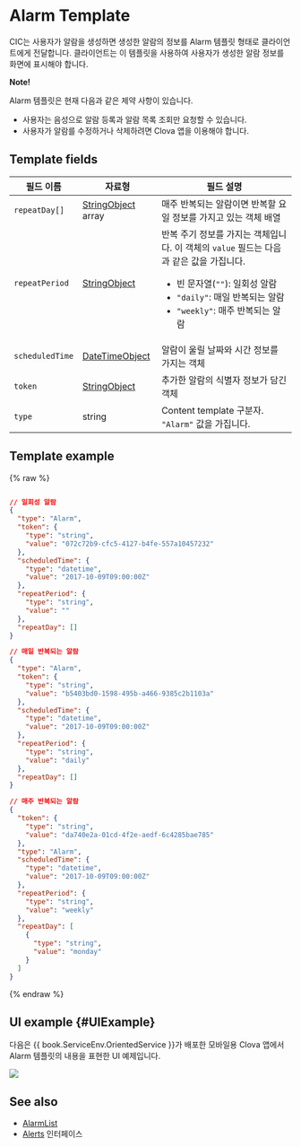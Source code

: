 # Alarm Template
CIC는 사용자가 알람을 생성하면 생성한 알람의 정보를 Alarm 템플릿 형태로 클라이언트에게 전달합니다. 클라이언트는 이 템플릿을 사용하여 사용자가 생성한 알람 정보를 화면에 표시해야 합니다.

<div class="note">
<p><strong>Note!</strong></p>
<p>Alarm 템플릿은 현재 다음과 같은 제약 사항이 있습니다.</p>
<ul>
  <li>사용자는 음성으로 알람 등록과 알람 목록 조회만 요청할 수 있습니다.</li>
  <li>사용자가 알람를 수정하거나 삭제하려면 Clova 앱을 이용해야 합니다.</li>
</ul>
</div>

## Template fields

| 필드 이름       | 자료형    | 필드 설명                     |
|---------------|---------|-----------------------------|
| `repeatDay[]`     | [StringObject](/CIC/References/ContentTemplates/Shared_Objects.md#StringObject) array | 매주 반복되는 알람이면 반복할 요일 정보를 가지고 있는 객체 배열     |
| `repeatPeriod`  | [StringObject](/CIC/References/ContentTemplates/Shared_Objects.md#StringObject)     | 반복 주기 정보를 가지는 객체입니다. 이 객체의 `value` 필드는 다음과 같은 값을 가집니다. <ul><li>빈 문자열(<code>""</code>): 일회성 알람 </li><li><code>"daily"</code>: 매일 반복되는 알람</li><li><code>"weekly"</code>: 매주 반복되는 알람</li></ul> |
| `scheduledTime` | [DateTimeObject](/CIC/References/ContentTemplates/Shared_Objects.md#DateTimeObject) | 알람이 울릴 날짜와 시간 정보를 가지는 객체                         |
| `token`         | [StringObject](/CIC/References/ContentTemplates/Shared_Objects.md#StringObject)     | 추가한 알람의 식별자 정보가 담긴 객체                            |
| `type`          | string                                                                              | Content template 구분자. `"Alarm"` 값을 가집니다.             |

## Template example

{% raw %}

```json

// 일회성 알람
{
  "type": "Alarm",
  "token": {
    "type": "string",
    "value": "072c72b9-cfc5-4127-b4fe-557a10457232"
  },
  "scheduledTime": {
    "type": "datetime",
    "value": "2017-10-09T09:00:00Z"
  },
  "repeatPeriod": {
    "type": "string",
    "value": ""
  },
  "repeatDay": []
}

// 매일 반복되는 알람
{
  "type": "Alarm",
  "token": {
    "type": "string",
    "value": "b5403bd0-1598-495b-a466-9385c2b1103a"
  },
  "scheduledTime": {
    "type": "datetime",
    "value": "2017-10-09T09:00:00Z"
  },
  "repeatPeriod": {
    "type": "string",
    "value": "daily"
  },
  "repeatDay": []
}

// 매주 반복되는 알람
{
  "token": {
    "type": "string",
    "value": "da740e2a-01cd-4f2e-aedf-6c4285bae785"
  },
  "type": "Alarm",
  "scheduledTime": {
    "type": "datetime",
    "value": "2017-10-09T09:00:00Z"
  },
  "repeatPeriod": {
    "type": "string",
    "value": "weekly"
  },
  "repeatDay": [
    {
      "type": "string",
      "value": "monday"
    }
  ]
}
```

{% endraw %}

## UI example {#UIExample}

다음은 {{ book.ServiceEnv.OrientedService }}가 배포한 모바일용 Clova 앱에서 Alarm 템플릿의 내용을 표현한 UI 예제입니다.

![](/CIC/Assets/Images/Content_Template-Alarm.png)

## See also
* [AlarmList](/CIC/References/ContentTemplates/AlarmList.md)
* [Alerts](/CIC/References/CICInterface/Alerts.md) 인터페이스

